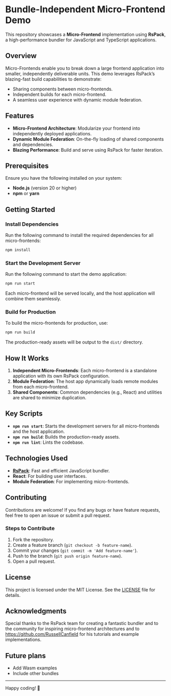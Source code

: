 # Bundle-Independent Micro-Frontend Demo

This repository showcases a **Micro-Frontend** implementation
using **RsPack**, a high-performance bundler for JavaScript and TypeScript applications.

## Overview

Micro-Frontends enable you to break down a large frontend application into smaller, independently deliverable units. This demo leverages RsPack’s blazing-fast build capabilities to demonstrate:

- Sharing components between micro-frontends.
- Independent builds for each micro-frontend.
- A seamless user experience with dynamic module federation.

## Features

- **Micro-Frontend Architecture**: Modularize your frontend into independently deployed applications.
- **Dynamic Module Federation**: On-the-fly loading of shared components and dependencies.
- **Blazing Performance**: Build and serve using RsPack for faster iteration.

## Prerequisites

Ensure you have the following installed on your system:

- **Node.js** (version 20 or higher)
- **npm** or **yarn**

## Getting Started

### Install Dependencies

Run the following command to install the required dependencies for all micro-frontends:

```bash
npm install
```

### Start the Development Server

Run the following command to start the demo application:

```bash
npm run start
```

Each micro-frontend will be served locally, and the host application will combine them seamlessly.

### Build for Production

To build the micro-frontends for production, use:

```bash
npm run build
```

The production-ready assets will be output to the `dist/` directory.

## How It Works

1. **Independent Micro-Frontends**: Each micro-frontend is a standalone application with its own RsPack configuration.
2. **Module Federation**: The host app dynamically loads remote modules from each micro-frontend.
3. **Shared Components**: Common dependencies (e.g., React) and utilities are shared to minimize duplication.

## Key Scripts

- **`npm run start`**: Starts the development servers for all micro-frontends and the host application.
- **`npm run build`**: Builds the production-ready assets.
- **`npm run lint`**: Lints the codebase.

## Technologies Used

- **[RsPack](https://www.rspack.dev/)**: Fast and efficient JavaScript bundler.
- **React**: For building user interfaces.
- **Module Federation**: For implementing micro-frontends.

## Contributing

Contributions are welcome! If you find any bugs or have feature requests, feel free to open an issue or submit a pull request.

### Steps to Contribute

1. Fork the repository.
2. Create a feature branch (`git checkout -b feature-name`).
3. Commit your changes (`git commit -m 'Add feature-name'`).
4. Push to the branch (`git push origin feature-name`).
5. Open a pull request.

## License

This project is licensed under the MIT License. See the [LICENSE](LICENSE) file for details.

## Acknowledgments

Special thanks to the RsPack team for creating a fantastic bundler and to the community for inspiring
micro-frontend architectures and to https://github.com/RussellCanfield for his tutorials and example implementations.

## Future plans  

- Add Wasm examples 
- Include other bundles 

---

Happy coding! 🚀
